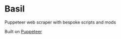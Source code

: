 # Basil
Puppeteer web scraper with bespoke scripts and mods

Built on [Puppeteer](https://github.com/puppeteer/puppeteer)

